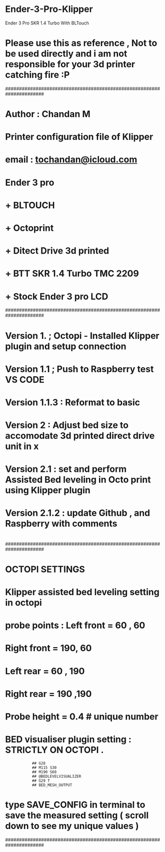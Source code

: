 # Ender-3-Pro-Klipper
Ender 3 Pro SKR 1.4 Turbo With BLTouch
# Please use this as reference , Not to be used directly and i am not responsible for your 3d printer catching fire  :P
######################################################################
# Author : Chandan M 
# Printer configuration file of Klipper
# email : tochandan@icloud.com
# Ender 3 pro
#       + BLTOUCH 
#       + Octoprint
#       + Ditect Drive 3d printed 
#       + BTT SKR 1.4 Turbo TMC 2209
#       + Stock Ender 3 pro LCD
###################################################################### 
# Version 1.    ; Octopi - Installed Klipper plugin and setup connection 
# Version 1.1   ; Push to Raspberry test VS CODE 
# Version 1.1.3 : Reformat to basic
# Version 2     : Adjust bed size to accomodate 3d printed direct drive unit in x
# Version 2.1   : set and perform Assisted Bed leveling in Octo print using Klipper plugin
# Version 2.1.2 : update Github , and Raspberry with comments
#
#
#
#
######################################################################
# OCTOPI SETTINGS
# Klipper assisted bed leveling setting in octopi
# probe points  : Left front = 60 , 60  
#                 Right front = 190, 60
#                 Left rear   = 60 , 190                
#                 Right rear  = 190 ,190
#                 Probe height = 0.4 # unique number

# BED visualiser plugin setting  : STRICTLY ON OCTOPI .
                ## G28
                ## M115 S30
                ## M190 S60
                ## @BEDLEVELVISUALIZER
                ## G29 T
                ## BED_MESH_OUTPUT

# type SAVE_CONFIG in terminal to save the measured setting ( scroll down to see my unique values )
######################################################################